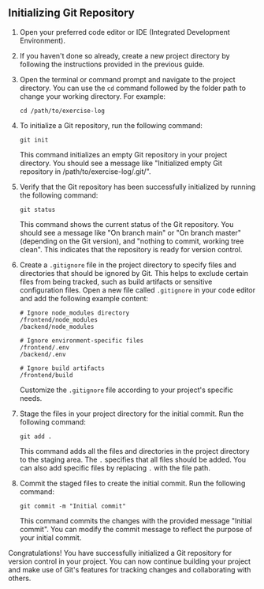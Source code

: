 ## Initializing Git Repository

1. Open your preferred code editor or IDE (Integrated Development Environment).

2. If you haven't done so already, create a new project directory by following the instructions provided in the previous guide.

3. Open the terminal or command prompt and navigate to the project directory. You can use the `cd` command followed by the folder path to change your working directory. For example:

   ```shell
   cd /path/to/exercise-log
   ```

4. To initialize a Git repository, run the following command:

   ```shell
   git init
   ```

   This command initializes an empty Git repository in your project directory. You should see a message like "Initialized empty Git repository in /path/to/exercise-log/.git/".

5. Verify that the Git repository has been successfully initialized by running the following command:

   ```shell
   git status
   ```

   This command shows the current status of the Git repository. You should see a message like "On branch main" or "On branch master" (depending on the Git version), and "nothing to commit, working tree clean". This indicates that the repository is ready for version control.

6. Create a `.gitignore` file in the project directory to specify files and directories that should be ignored by Git. This helps to exclude certain files from being tracked, such as build artifacts or sensitive configuration files. Open a new file called `.gitignore` in your code editor and add the following example content:

   ```plaintext
   # Ignore node_modules directory
   /frontend/node_modules
   /backend/node_modules
   
   # Ignore environment-specific files
   /frontend/.env
   /backend/.env
   
   # Ignore build artifacts
   /frontend/build
   ```

   Customize the `.gitignore` file according to your project's specific needs.

7. Stage the files in your project directory for the initial commit. Run the following command:

   ```shell
   git add .
   ```

   This command adds all the files and directories in the project directory to the staging area. The `.` specifies that all files should be added. You can also add specific files by replacing `.` with the file path.

8. Commit the staged files to create the initial commit. Run the following command:

   ```shell
   git commit -m "Initial commit"
   ```

   This command commits the changes with the provided message "Initial commit". You can modify the commit message to reflect the purpose of your initial commit.

Congratulations! You have successfully initialized a Git repository for version control in your project. You can now continue building your project and make use of Git's features for tracking changes and collaborating with others.
